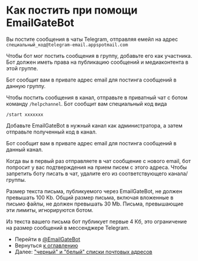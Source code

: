 # Как постить при помощи EmailGateBot

Вы постите сообщения в чаты Telegram, отправляя емейл на адрес `специальный_код@telegram-email.appspotmail.com`

Чтобы бот мог постить сообщения в группу, добавьте его как участника.
Бот должен иметь права на публикацию сообщений и медиаконтента в этой группе.

Бот сообщит вам в привате адрес email для постинга сообщений в данную группу.

Чтобы постить сообщения в канал, отправьте в приватный чат с ботом команду `/helpchannel`.
Бот сообщит вам специальный код вида 
```
/start xxxxxxx
```
Добавьте EmailGateBot в нужный канал как администратора, а затем отправьте полученный код в канал.

Бот сообщит вам в привате адрес email для постинга сообщений в данный канал.

Когда вы в первый раз отправляете в чат сообщение с нового email, бот попросит у вас подтверждения на прием писем с этого адреса.
Чтобы запретить боту писать в чат, удалите его из соответствующего канала/группы.

Размер текста письма, публикуемого через EmailGateBot, не должен превышать 100 Kb. Общий размер письма, включая вложенные в письмо файлы, не должен превышать 30 Mb.
Письма, превышающие эти лимиты, игнорируются ботом.

Из текста вашего письма бот публикует первые 4 Кб, это ограничение на размер сообщений в мессенджере Telegram.

- Перейти в [@EmailGateBot](http://t.me/EmailGateBot?start=utm_KDaxQG000_github-ru-messaging)
- Вернуться [к оглавлению](guide.md)
- Далее: ["черный" и "белый" списки почтовых адресов](stop_allow_list.md)

